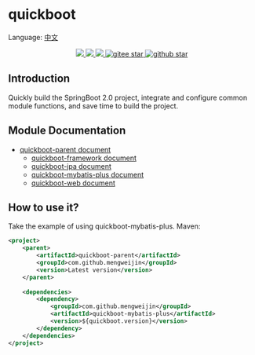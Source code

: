 # quickboot

Language: [中文](README.zh.md)

<p align="center">	
	<a target="_blank" href="https://search.maven.org/search?q=g:%22com.github.mengweijin%22%20AND%20a:%22quickboot-parent%22">
		<img src="https://img.shields.io/maven-central/v/com.github.mengweijin/quickboot-parent" />
	</a>
	<a target="_blank" href="https://github.com/mengweijin/quickboot/blob/master/LICENSE">
		<img src="https://img.shields.io/badge/license-Apache2.0-blue.svg" />
	</a>
	<a target="_blank" href="https://www.oracle.com/technetwork/java/javase/downloads/index.html">
		<img src="https://img.shields.io/badge/JDK-8+-green.svg" />
	</a>
	<a target="_blank" href="https://gitee.com/mengweijin/quickboot/stargazers">
		<img src="https://gitee.com/mengweijin/quickboot/badge/star.svg?theme=dark" alt='gitee star'/>
	</a>
	<a target="_blank" href='https://github.com/mengweijin/quickboot'>
		<img src="https://img.shields.io/github/stars/mengweijin/quickboot.svg?style=social" alt="github star"/>
	</a>
</p>

## Introduction
 Quickly build the SpringBoot 2.0 project, integrate and configure common module functions, and save time to build the project.

## Module Documentation
- [quickboot-parent document](README.md)
    - [quickboot-framework document](doc/quickboot-framework.zh.md)
    - [quickboot-jpa document](doc/quickboot-jpa.zh.md)
    - [quickboot-mybatis-plus document](doc/quickboot-mybatis-plus.zh.md)
    - [quickboot-web document](doc/quickboot-web.zh.md)

## How to use it?
Take the example of using quickboot-mybatis-plus. Maven: 
~~~~xml
<project>
	<parent>
		<artifactId>quickboot-parent</artifactId>
		<groupId>com.github.mengweijin</groupId>
		<version>Latest version</version>
	</parent>
    
    <dependencies>
        <dependency>
            <groupId>com.github.mengweijin</groupId>
            <artifactId>quickboot-mybatis-plus</artifactId>
            <version>${quickboot.version}</version>
        </dependency>
    </dependencies>
</project>
~~~~
